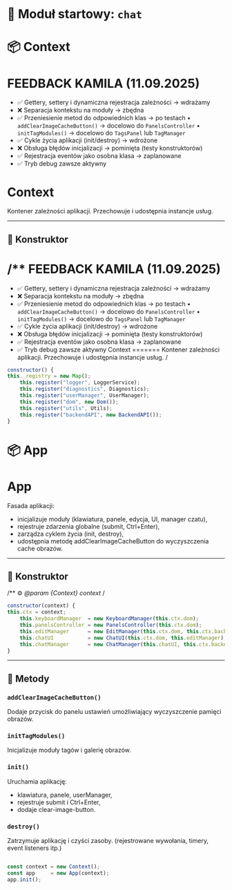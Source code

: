 # 🚀 Moduł startowy: `chat`


# 📦 Context

FEEDBACK KAMILA (11.09.2025)
=============================
- ✅ Gettery, settery i dynamiczna rejestracja zależności → wdrażamy
- ❌ Separacja kontekstu na moduły → zbędna
- ✅ Przeniesienie metod do odpowiednich klas → po testach
• `addClearImageCacheButton()` → docelowo do `PanelsController`
• `initTagModules()` → docelowo do `TagsPanel` lub `TagManager`
- ✅ Cykle życia aplikacji (init/destroy) → wdrożone
- ❌ Obsługa błędów inicjalizacji → pominięta (testy konstruktorów)
- ✅ Rejestracja eventów jako osobna klasa → zaplanowane
- ✅ Tryb debug zawsze aktywny

Context
=======
Kontener zależności aplikacji. Przechowuje i udostępnia instancje usług.

---
## 🧬 Konstruktor

/**
FEEDBACK KAMILA (11.09.2025)
=============================
- ✅ Gettery, settery i dynamiczna rejestracja zależności → wdrażamy
- ❌ Separacja kontekstu na moduły → zbędna
- ✅ Przeniesienie metod do odpowiednich klas → po testach
• `addClearImageCacheButton()` → docelowo do `PanelsController`
• `initTagModules()` → docelowo do `TagsPanel` lub `TagManager`
- ✅ Cykle życia aplikacji (init/destroy) → wdrożone
- ❌ Obsługa błędów inicjalizacji → pominięta (testy konstruktorów)
- ✅ Rejestracja eventów jako osobna klasa → zaplanowane
- ✅ Tryb debug zawsze aktywny
Context
=======
Kontener zależności aplikacji. Przechowuje i udostępnia instancje usług.
/

```js
constructor() {
this._registry = new Map();
    this.register("logger", LoggerService);
    this.register("diagnostics", Diagnostics);
    this.register("userManager", UserManager);
    this.register("dom", new Dom());
    this.register("utils", Utils);
    this.register("backendAPI", new BackendAPI());
}
```

# 📦 App

App
===
Fasada aplikacji:
- inicjalizuje moduły (klawiatura, panele, edycja, UI, manager czatu),
- rejestruje zdarzenia globalne (submit, Ctrl+Enter),
- zarządza cyklem życia (init, destroy),
- udostępnia metodę addClearImageCacheButton do wyczyszczenia cache obrazów.

---
## 🧬 Konstruktor

/**
⚙️ *@param {Context} context*
/

```js
constructor(context) {
this.ctx = context;
    this.keyboardManager  = new KeyboardManager(this.ctx.dom);
    this.panelsController = new PanelsController(this.ctx.dom);
    this.editManager      = new EditManager(this.ctx.dom, this.ctx.backendAPI, this.ctx.logger);
    this.chatUI           = new ChatUI(this.ctx.dom, this.editManager);
    this.chatManager      = new ChatManager(this.chatUI, this.ctx.backendAPI, this.ctx.dom);
}
```

---
## 🔧 Metody

### `addClearImageCacheButton()`

Dodaje przycisk do panelu ustawień umożliwiający wyczyszczenie pamięci obrazów.


### `initTagModules()`

Inicjalizuje moduły tagów i galerię obrazów.


### `init()`

Uruchamia aplikację:
- klawiatura, panele, userManager,
- rejestruje submit i Ctrl+Enter,
- dodaje clear-image-button.


### `destroy()`

Zatrzymuje aplikację i czyści zasoby.
(rejestrowane wywołania, timery, event listeners itp.)



```js

const context = new Context();
const app     = new App(context);
app.init();

```